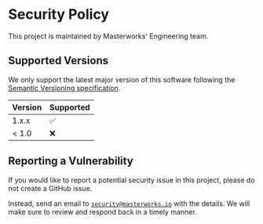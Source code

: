 # Security Policy

This project is maintained by Masterworks' Engineering team.

## Supported Versions

We only support the latest major version of this software following the [Semantic Versioning specification](https://semver.org/spec/v2.0.0.html).

| Version | Supported          |
| ------- | ------------------ |
| 1.x.x   | :white_check_mark: |
| < 1.0   | :x:                |

## Reporting a Vulnerability

If you would like to report a potential security issue in this project, please do not create a GitHub issue.

Instead, send an email to [`security@masterworks.io`](mailto:security@masterworks.io) with the details. We will make sure to review and respond back in a timely manner.